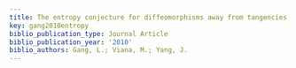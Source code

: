```yaml
---
title: The entropy conjecture for diffeomorphisms away from tangencies
key: gang2010entropy
biblio_publication_type: Journal Article
biblio_publication_year: '2010'
biblio_authors: Gang, L.; Viana, M.; Yang, J.
---
```

